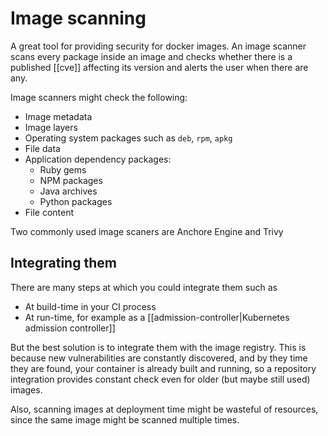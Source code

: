 # Image scanning
A great tool for providing security for docker images. An image scanner scans every package inside an image and checks whether there is a published [[cve]] affecting its version and alerts the user when there are any.

Image scanners might check the following:
* Image metadata
* Image layers
* Operating system packages such as `deb`, `rpm`, `apkg`
* File data
* Application dependency packages:
  * Ruby gems
  * NPM packages
  * Java archives
  * Python packages
* File content

Two commonly used image scaners are Anchore Engine and Trivy

## Integrating them
There are many steps at which you could integrate them such as
* At build-time in your CI process
* At run-time, for example as a [[admission-controller|Kubernetes admission controller]]

But the best solution is to integrate them with the image registry. This is because new vulnerabilities are constantly discovered, and by they time they are found, your container is already built and running, so a repository integration provides constant check even for older (but maybe still used) images.

Also, scanning images at deployment time might be wasteful of resources, since the same image might be scanned multiple times.
